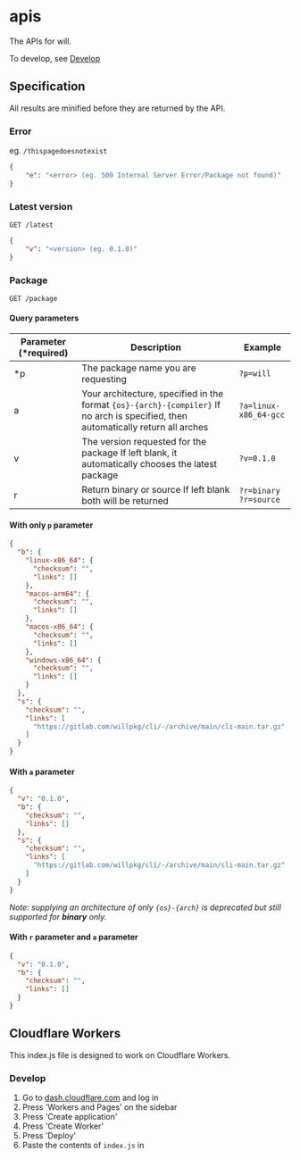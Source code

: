 # apis

The APIs for will.

To develop, see [Develop](#develop)

## Specification

All results are minified before they are returned by the API.

### Error

eg. `/thispagedoesnotexist`

```json
{
    "e": "<error> (eg. 500 Internal Server Error/Package not found)"
}
```

### Latest version

`GET /latest`

```json
{
    "v": "<version> (eg. 0.1.0)"
}
```

### Package

`GET /package`

#### Query parameters

| Parameter (*required) | Description                                                                                                                        | Example                 |
|-----------------------|------------------------------------------------------------------------------------------------------------------------------------|-------------------------|
| *p                    | The package name you are requesting                                                                                                | `?p=will`               |
| a                     | Your architecture, specified in the format `{os}-{arch}-{compiler}`  If no arch is specified, then automatically return all arches | `?a=linux-x86_64-gcc`   |
| v                     | The version requested for the package  If left blank, it automatically chooses the latest package                                  | `?v=0.1.0`              |
| r                     | Return binary or source  If left blank both will be returned                                                                       | `?r=binary` `?r=source` |

#### With only `p` parameter

```json
{
  "b": {
    "linux-x86_64": {
      "checksum": "",
      "links": []
    },
    "macos-arm64": {
      "checksum": "",
      "links": []
    },
    "macos-x86_64": {
      "checksum": "",
      "links": []
    },
    "windows-x86_64": {
      "checksum": "",
      "links": []
    }
  },
  "s": {
    "checksum": "",
    "links": [
      "https://gitlab.com/willpkg/cli/-/archive/main/cli-main.tar.gz"
    ]
  }
}
```

#### With `a` parameter

```json
{
  "v": "0.1.0",
  "b": {
    "checksum": "",
    "links": []
  },
  "s": {
    "checksum": "",
    "links": [
      "https://gitlab.com/willpkg/cli/-/archive/main/cli-main.tar.gz"
    ]
  }
}
```

*Note: supplying an architecture of only `{os}-{arch}` is deprecated but still supported for **binary** only.*

#### With `r` parameter and `a` parameter

```json
{
  "v": "0.1.0",
  "b": {
    "checksum": "",
    "links": []
  }
}
```

## Cloudflare Workers

This index.js file is designed to work on Cloudflare Workers.

### Develop

1. Go to [dash.cloudflare.com](https://dash.cloudflare.com) and log in
2. Press 'Workers and Pages' on the sidebar
3. Press 'Create application'
4. Press 'Create Worker'
5. Press 'Deploy'
6. Paste the contents of `index.js` in

